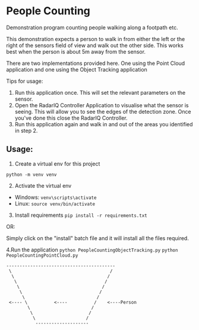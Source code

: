 People Counting
============================
Demonstration program counting people walking along a footpath etc.

This demonstration expects a person to walk in from either the left or the right of the sensors field of view
and walk out the other side. This works best when the person is about 5m away from the sensor.

There are two implementations provided here. One using the Point Cloud application and one using the Object Tracking application


Tips for usage:
1. Run this application once. This will set the relevant parameters on the sensor.
2. Open the RadarIQ Controller Application to visualise what the sensor is seeing. This will allow you to see the 
edges of the detection zone. Once you've done this close the RadarIQ Controller.
3. Run this application again and walk in and out of the areas you identified in step 2.

Usage:
------

1. Create a virtual env for this project

``python -m venv venv``

2. Activate the virtual env

* Windows: ``venv\scripts\activate``
* Linux: ``source venv/bin/activate``

3. Install requirements
``pip install -r requirements.txt``

OR:

Simply click on the "install" batch file and it will install
all the files required.


4.Run the application
``python PeopleCountingObjectTracking.py``
``python PeopleCountingPointCloud.py``
```
-----------------------------------------
 \                                     /
  \                                   /          
   \                                 /
    \                               /
     \                             /
      \                           /
 <---- \          <----          /    <----Person
        \                       /
         \                     / 
          \                   /  
           --------------------
```